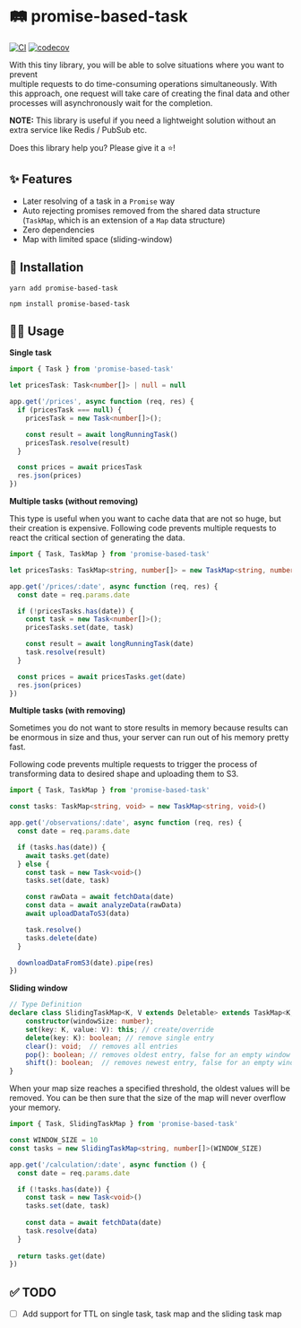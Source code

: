 # 🛤 promise-based-task

[![CI](https://github.com/Tomas2D/promise-based-task/actions/workflows/node.js.yml/badge.svg?branch=main)](https://github.com/Tomas2D/promise-based-task/actions/workflows/node.js.yml)
[![codecov](https://codecov.io/gh/Tomas2D/promise-based-task/branch/main/graph/badge.svg?token=SQA7VM6XIV)](https://codecov.io/gh/Tomas2D/promise-based-task)

With this tiny library, you will be able to solve situations where you want to prevent  
multiple requests to do time-consuming operations simultaneously.
With this approach, one request will take care of creating the final data and other processes
will asynchronously wait for the completion. 

**NOTE:** This library is useful if you need a lightweight solution without an extra service like Redis / PubSub etc.

Does this library help you? Please give it a ⭐️!

## ✨️ Features

- Later resolving of a task in a `Promise` way
- Auto rejecting promises removed from the shared data structure (`TaskMap`, which is an extension of a `Map` data structure)
- Zero dependencies
- Map with limited space (sliding-window)

## 🚀 Installation

```
yarn add promise-based-task
```
```
npm install promise-based-task
```

## 🤘🏻 Usage

**Single task**
```typescript
import { Task } from 'promise-based-task'

let pricesTask: Task<number[]> | null = null

app.get('/prices', async function (req, res) {
  if (pricesTask === null) {
    pricesTask = new Task<number[]>();

    const result = await longRunningTask()
    pricesTask.resolve(result)
  }

  const prices = await pricesTask
  res.json(prices)
})
```

**Multiple tasks (without removing)**

This type is useful when you want to cache data that are not so huge, but
their creation is expensive. Following code prevents multiple requests to react the
critical section of generating the data.

```typescript
import { Task, TaskMap } from 'promise-based-task'

let pricesTasks: TaskMap<string, number[]> = new TaskMap<string, number[]>()

app.get('/prices/:date', async function (req, res) {
  const date = req.params.date

  if (!pricesTasks.has(date)) {
    const task = new Task<number[]>();
    pricesTasks.set(date, task)

    const result = await longRunningTask(date)
    task.resolve(result)
  }

  const prices = await pricesTasks.get(date)
  res.json(prices)
})
```

**Multiple tasks (with removing)**

Sometimes you do not want to store results in memory because results can be enormous in size
and thus, your server can run out of his memory pretty fast.

Following code prevents multiple requests to trigger the process of transforming data to
desired shape and uploading them to S3.

```typescript
import { Task, TaskMap } from 'promise-based-task'

const tasks: TaskMap<string, void> = new TaskMap<string, void>()

app.get('/observations/:date', async function (req, res) {
  const date = req.params.date

  if (tasks.has(date)) {
    await tasks.get(date)
  } else {
    const task = new Task<void>()
    tasks.set(date, task)

    const rawData = await fetchData(date)
    const data = await analyzeData(rawData)
    await uploadDataToS3(data)

    task.resolve()
    tasks.delete(date)
  }

  downloadDataFromS3(date).pipe(res)
})
```

**Sliding window**
```typescript
// Type Definition
declare class SlidingTaskMap<K, V extends Deletable> extends TaskMap<K, V> {
    constructor(windowSize: number);
    set(key: K, value: V): this; // create/override 
    delete(key: K): boolean; // remove single entry
    clear(): void;  // removes all entries
    pop(): boolean; // removes oldest entry, false for an empty window
    shift(): boolean;  // removes newest entry, false for an empty window
}
```

When your map size reaches a specified threshold, the oldest values will be
removed. You can be then sure that the size of the map will never overflow your memory.

```typescript
import { Task, SlidingTaskMap } from 'promise-based-task'

const WINDOW_SIZE = 10
const tasks = new SlidingTaskMap<string, number[]>(WINDOW_SIZE)

app.get('/calculation/:date', async function () {
  const date = req.params.date

  if (!tasks.has(date)) {
    const task = new Task<void>()
    tasks.set(date, task)
    
    const data = await fetchData(date)
    task.resolve(data)
  }
  
  return tasks.get(date)
})
```

## ✅ TODO
- [ ] Add support for TTL on single task, task map and the sliding task map
